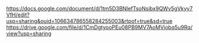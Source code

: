 https://docs.google.com/document/d/1tm5D3BNIefTsoNsibx9QWv5gVkyy7VfH/edit?usp=sharing&ouid=106634786558284255003&rtpof=true&sd=true
https://drive.google.com/file/d/1CmDgtyooPEu08PB9MV7AoMViobq5u9Rq/view?usp=sharing
